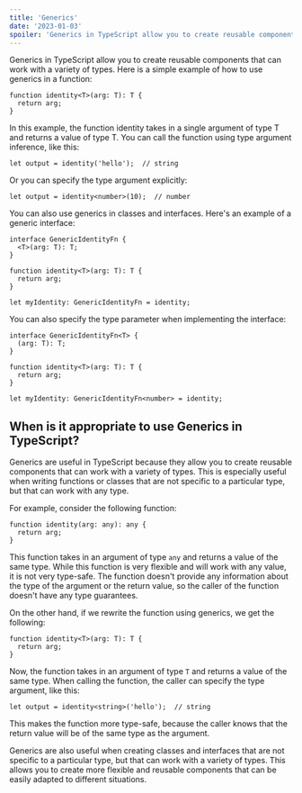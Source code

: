 ```yaml
---
title: 'Generics'
date: '2023-01-03'
spoiler: 'Generics in TypeScript allow you to create reusable components that can work with a variety of types.'
---
```

Generics in TypeScript allow you to create reusable components that can work with a variety of types. Here is a simple example of how to use generics in a function:

```tsx
function identity<T>(arg: T): T {
  return arg;
}
```

In this example, the function identity takes in a single argument of type T and returns a value of type T. You can call the function using type argument inference, like this:

```tsx
let output = identity('hello');  // string
```

Or you can specify the type argument explicitly:

```tsx
let output = identity<number>(10);  // number
```

You can also use generics in classes and interfaces. Here's an example of a generic interface:

```tsx
interface GenericIdentityFn {
  <T>(arg: T): T;
}

function identity<T>(arg: T): T {
  return arg;
}

let myIdentity: GenericIdentityFn = identity;
```

You can also specify the type parameter when implementing the interface:

```tsx
interface GenericIdentityFn<T> {
  (arg: T): T;
}

function identity<T>(arg: T): T {
  return arg;
}

let myIdentity: GenericIdentityFn<number> = identity;
```


## When is it appropriate to use Generics in TypeScript?


Generics are useful in TypeScript because they allow you to create reusable components that can work with a variety of types. This is especially useful when writing functions or classes that are not specific to a particular type, but that can work with any type.

For example, consider the following function:

```tsx
function identity(arg: any): any {
  return arg;
}
```



This function takes in an argument of type `any` and returns a value of the same type. While this function is very flexible and will work with any value, it is not very type-safe. The function doesn't provide any information about the type of the argument or the return value, so the caller of the function doesn't have any type guarantees.

On the other hand, if we rewrite the function using generics, we get the following:

```tsx
function identity<T>(arg: T): T {
  return arg;
}
```



Now, the function takes in an argument of type `T` and returns a value of the same type. When calling the function, the caller can specify the type argument, like this:

```tsx
let output = identity<string>('hello');  // string
```

This makes the function more type-safe, because the caller knows that the return value will be of the same type as the argument.

Generics are also useful when creating classes and interfaces that are not specific to a particular type, but that can work with a variety of types. This allows you to create more flexible and reusable components that can be easily adapted to different situations.
